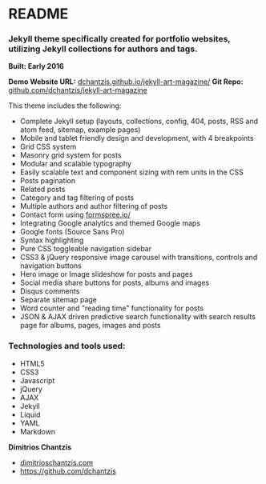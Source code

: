 # README

### Jekyll theme specifically created for portfolio websites, utilizing Jekyll collections for authors and tags.
**Built: Early 2016**

**Demo Website URL:** [dchantzis.github.io/jekyll-art-magazine/](http://dchantzis.github.io/jekyll-art-magazine/)
**Git Repo:** [github.com/dchantzis/jekyll-art-magazine](https://github.com/dchantzis/jekyll-art-magazine)

This theme includes the following:

- Complete Jekyll setup (layouts, collections, config, 404, posts, RSS and atom feed, sitemap, example pages)
- Mobile and tablet friendly design and development, with 4 breakpoints
- Grid CSS system
- Masonry grid system for posts
- Modular and scalable typography
- Easily scalable text and component sizing with rem units in the CSS
- Posts pagination
- Related posts
- Category and tag filtering of posts
- Multiple authors and author filtering of posts
- Contact form using [formspree.io/](https://formspree.io/)
- Integrating Google analytics and themed Google maps
- Google fonts (Source Sans Pro)
- Syntax highlighting
- Pure CSS toggleable navigation sidebar
- CSS3 & jQuery responsive image carousel with transitions, controls and navigation buttons
- Hero image or Image slideshow for posts and pages
- Social media share buttons for posts, albums and images
- Disqus comments
- Separate sitemap page
- Word counter and "reading time" functionality for posts
- JSON & AJAX driven predictive search functionality with search results page for albums, pages, images and posts


### Technologies and tools used:

- HTML5
- CSS3
- Javascript
- jQuery
- AJAX
- Jekyll
- Liquid
- YAML
- Markdown

**Dimitrios Chantzis**

- [dimitrioschantzis.com](http://www.dimitrioschantzis.com)
- <https://github.com/dchantzis>
